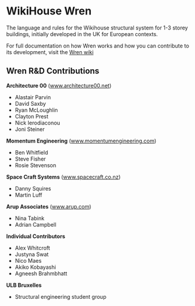 # WikiHouse Wren

The language and rules for the Wikihouse structural system for 1-3 storey buildings, initially developed in the UK for European contexts.

For full documentation on how Wren works and how you can contribute to its development, visit the [Wren wiki](https://github.com/wikihouseproject/Wren/wiki)

## Wren R&D Contributions

**Architecture 00** (www.architecture00.net)
- Alastair Parvin
- David Saxby
- Ryan McLoughlin
- Clayton Prest 
- Nick Ierodiaconou 
- Joni Steiner

**Momentum Engineering** (www.momentumengineering.com)
- Ben Whitfield
- Steve Fisher
- Rosie Stevenson


**Space Craft Systems** (www.spacecraft.co.nz)
- Danny Squires
- Martin Luff

**Arup Associates** (www.arup.com)
- Nina Tabink
- Adrian Campbell


**Individual Contributors**
- Alex Whitcroft
- Justyna Swat
- Nico Maes
- Akiko Kobayashi
- Agneesh Brahmbhatt

**ULB Bruxelles**
- Structural engineering student group
